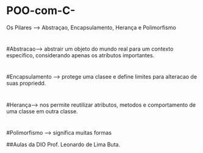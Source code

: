 # POO-com-C-
Os Pilares --> Abstraçao, Encapsulamento, Herança e Polimorfismo
#
#Abstracao--> abstrair um objeto do mundo real para um contexto especifico, considerando apenas os atributos importantes.
#
#Encapsulamento --> protege uma clasee e define limites para alteracao de suas propriedd.
#
#Herança--> nos permite reutilizar atributos, metodos e comportamento de uma classe em outra classe.
#
#Polimorfismo --> significa muitas formas

##Aulas da DIO Prof. Leonardo de Lima Buta.
